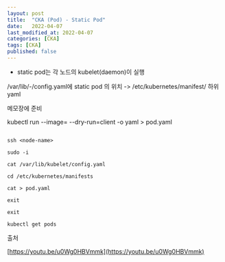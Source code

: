 ```yaml
---
layout: post
title:  "CKA (Pod) - Static Pod"
date:   2022-04-07
last_modified_at: 2022-04-07
categories: [CKA]
tags: [CKA]
published: false
---
```


* static pod는 각 노드의 kubelet(daemon)이 실행

/var/lib/-/config.yaml에 static pod 의 위치 -> /etc/kubernetes/manifest/ 하위 yaml

메모장에 준비

kubectl run <pod-name> --image=<image-name> --dry-run=client -o yaml > pod.yaml

```shell

ssh <node-name>

sudo -i

cat /var/lib/kubelet/config.yaml

cd /etc/kubernetes/manifests

cat > pod.yaml

exit

exit

kubectl get pods

```

출처

[https://youtu.be/u0Wg0HBVmmk](https://youtu.be/u0Wg0HBVmmk)